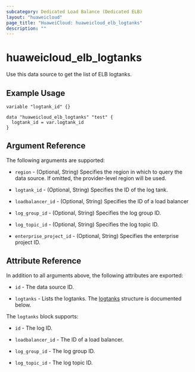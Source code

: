 ```yaml
---
subcategory: Dedicated Load Balance (Dedicated ELB)
layout: "huaweicloud"
page_title: "HuaweiCloud: huaweicloud_elb_logtanks"
description: ""
---
```


# huaweicloud_elb_logtanks

Use this data source to get the list of ELB logtanks.

## Example Usage

```hcl
variable "logtank_id" {}

data "huaweicloud_elb_logtanks" "test" {
  logtank_id = var.logtank_id
}
```

## Argument Reference

The following arguments are supported:

* `region` - (Optional, String) Specifies the region in which to query the data source. If omitted, the provider-level
  region will be used.

* `logtank_id` - (Optional, String) Specifies the ID of the log tank.

* `loadbalancer_id` - (Optional, String) Specifies the ID of a load balancer

* `log_group_id` - (Optional, String) Specifies the log group ID.

* `log_topic_id` - (Optional, String) Specifies the log topic ID.

* `enterprise_project_id` - (Optional, String) Specifies the enterprise project ID.

## Attribute Reference

In addition to all arguments above, the following attributes are exported:

* `id` - The data source ID.

* `logtanks` - Lists the logtanks.
  The [logtanks](#Elb_logtanks) structure is documented below.

<a name="Elb_logtanks"></a>
The `logtanks` block supports:

* `id` - The log ID.

* `loadbalancer_id` - The ID of a load balancer.

* `log_group_id` - The log group ID.

* `log_topic_id` - The log topic ID.
